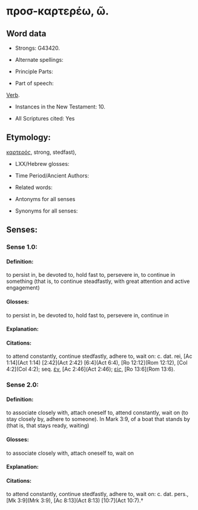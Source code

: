 # προσ-καρτερέω, ῶ.

<!-- Status: S2=NeedsReview -->
<!-- Lexica used for edits: BDAG, FFM, LN, A-S -->

## Word data

* Strongs: G43420.

* Alternate spellings:



* Principle Parts: 


* Part of speech: 

[Verb](http://ugg.readthedocs.io/en/latest/verb.html).

* Instances in the New Testament: 10.

* All Scriptures cited: Yes

## Etymology: 

[καρτερός](), strong, stedfast),

* LXX/Hebrew glosses: 


* Time Period/Ancient Authors: 


* Related words: 

* Antonyms for all senses

* Synonyms for all senses: 


## Senses: 

### Sense  1.0: 

#### Definition: 

to persist in, be devoted to, hold fast to, persevere in, to continue in something (that is, to continue steadfastly, with great attention and active engagement)

#### Glosses: 

to persist in, be devoted to, hold fast to, persevere in, continue in

#### Explanation: 


#### Citations:

to attend constantly, continue stedfastly, adhere to, wait on: c. dat. rei, [Ac 1:14](Act 1:14) [2:42](Act 2:42) [6:4](Act 6:4), [Ro 12:12](Rom 12:12), [Col 4:2](Col 4:2); seq. [ἐν](), [Ac 2:46](Act 2:46); [εἰς](), [Ro 13:6](Rom 13:6).


### Sense  2.0: 

#### Definition: 

to associate closely with, attach oneself to, attend constantly, wait on (to stay closely by, adhere to someone).  In Mark 3:9, of a boat that stands by (that is, that stays ready, waiting)

#### Glosses: 

to associate closely with, attach oneself to, wait on

#### Explanation: 


#### Citations: 

to attend constantly, continue stedfastly, adhere to, wait on: c. dat. pers., [Mk 3:9](Mrk 3:9), [Ac 8:13](Act 8:13) [10:7](Act 10:7).†
